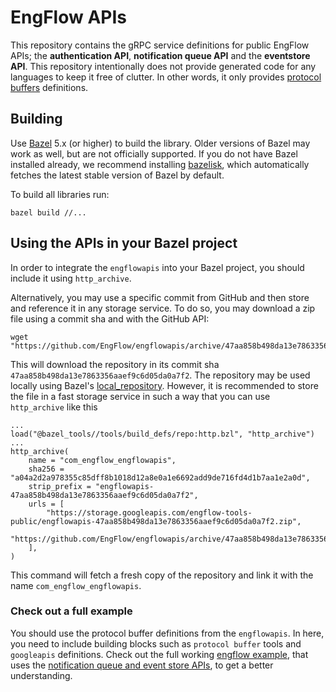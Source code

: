# EngFlow APIs

This repository contains the gRPC service definitions for public EngFlow APIs;
the **authentication API**, **notification queue API** and the **eventstore API**.
This repository intentionally does not provide generated code for any languages
to keep it free of clutter. In other words,  it only provides
[protocol buffers](https://developers.google.com/protocol-buffers) definitions.


## Building

Use [Bazel](https://bazel.build/) 5.x (or higher) to build the library.
Older versions of Bazel may work as well, but are not officially supported.
If you do not have Bazel installed already, we recommend installing
[bazelisk](https://github.com/bazelbuild/bazelisk),
which automatically fetches the latest stable version of Bazel by default.

To build all libraries run:

```
bazel build //...
```

## Using the APIs in your Bazel project

In order to integrate the `engflowapis` into your Bazel project, you should
include it using `http_archive`.

Alternatively, you may use a specific commit from GitHub and then store and reference
it in any storage service. To do so, you may download a zip file using a
commit sha and with the GitHub API:

```
wget "https://github.com/EngFlow/engflowapis/archive/47aa858b498da13e7863356aaef9c6d05da0a7f2.zip"
```

This will download the repository in its commit sha `47aa858b498da13e7863356aaef9c6d05da0a7f2`.
The repository may be used locally using Bazel's [local_repository](https://bazel.build/reference/be/workspace#local_repository).
However, it is recommended to store the file in a fast storage service in such a way
that you can use `http_archive` like this


```
...
load("@bazel_tools//tools/build_defs/repo:http.bzl", "http_archive")
...
http_archive(
    name = "com_engflow_engflowapis",
    sha256 = "a04a2d2a978355c85dff8b1018d12a8e0a1e6692add9de716fd4d1b7aa1e2a0d",
    strip_prefix = "engflowapis-47aa858b498da13e7863356aaef9c6d05da0a7f2",
    urls = [
        "https://storage.googleapis.com/engflow-tools-public/engflowapis-47aa858b498da13e7863356aaef9c6d05da0a7f2.zip",
        "https://github.com/EngFlow/engflowapis/archive/47aa858b498da13e7863356aaef9c6d05da0a7f2.zip",
    ],
)
```

This command will fetch a fresh copy of the repository and link it with
the name `com_engflow_engflowapis`.

### Check out a full example

You should use the protocol buffer definitions from the `engflowapis`. In here,
you need to include building blocks such as `protocol buffer` tools and `googleapis` definitions.
Check out the full working [engflow example](https://github.com/EngFlow/example), 
that uses the 
[notification queue and event store APIs](https://github.com/EngFlow/example/tree/main/java/com/engflow/notificationqueue),
to get a better understanding.
